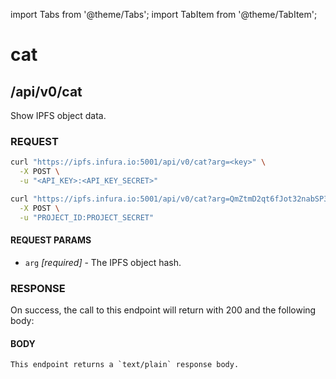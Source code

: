 import Tabs from '@theme/Tabs';
import TabItem from '@theme/TabItem';

# cat

## /api/v0/cat

Show IPFS object data.

### REQUEST

<Tabs>
  <TabItem value="Syntax" label="Syntax" default>

```bash
curl "https://ipfs.infura.io:5001/api/v0/cat?arg=<key>" \
  -X POST \
  -u "<API_KEY>:<API_KEY_SECRET>"
```

  </TabItem>
  <TabItem value="Example" label="Example" >

```bash
curl "https://ipfs.infura.io:5001/api/v0/cat?arg=QmZtmD2qt6fJot32nabSP3CUjicnypEBz7bHVDhPQt9aAy" \
  -X POST \
  -u "PROJECT_ID:PROJECT_SECRET"
```

  </TabItem>
</Tabs>

#### REQUEST PARAMS

- `arg` _\[required]_ - The IPFS object hash.

### RESPONSE

On success, the call to this endpoint will return with 200 and the following body:

#### BODY

```
This endpoint returns a `text/plain` response body.
```
